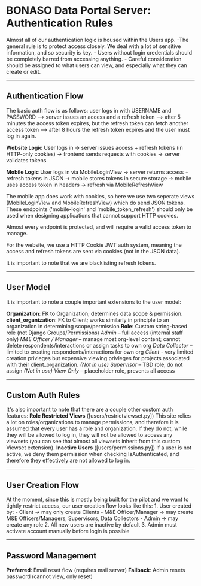 # BONASO Data Portal Server: Authentication Rules

Almost all of our authentication logic is housed within the Users app. 
    -The general rule is to protect access closely. We deal with a lot of sensitive information, and so security is key. 
    - Users without login credentials should be completely barred from accessing anything.
    - Careful consideration should be assigned to what users can view, and especially what they can create or edit. 

---

## Authentication Flow

The basic auth flow is as follows:
    user logs in with USERNAME and PASSWORD --> 
    server issues an access and a refresh token --> 
    after 5 minutes the access token expires, but the refresh token can fetch another access token --> 
    after 8 hours the refresh token expires and the user must log in again.

**Website Logic**
    User logs in → 
    server issues access + refresh tokens (in HTTP-only cookies) → 
    frontend sends requests with cookies → 
    server validates tokens

**Mobile Logic**
    User logs in via MobileLoginView → 
    server returns access + refresh tokens in JSON → 
    mobile stores tokens in secure storage → 
    mobile uses access token in headers → 
    refresh via MobileRefreshView

The mobile app does work with cookies, so here we use two seperate views (MobileLoginView and MobileRefreshView) which do send JSON tokens. These endpoints ('mobile-login' and 'mobile_token_refresh') should only be used when designing applications that cannot support HTTP cookies. 

Almost every endpoint is protected, and will require a valid access token to manage. 

For the website, we use a HTTP Cookie JWT auth system, meaning the access and refresh tokens are sent via cookies (not in the JSON data). 

It is important to note that we are blacklisting refresh tokens.

---

## User Model
It is important to note a couple important extensions to the user model:

**Organization**: FK to Organization; determines data scope & permission.
**client_organization**: FK to Client; works similarly in principle to an organization in determining scope/permission
**Role**: Custom string-based role (not Django Groups/Permissions)
    *Admin* – full access (internal staff only)
    *M&E Officer / Manager* – manage most org-level content; cannot delete respondents/interactions or assign tasks to own org
    *Data Collector* – limited to creating respondents/interactions for own org
    *Client* - very limited creation privleges but expensive viewing privleges for projects associated with their client_organization.
    *(Not in use) Supervisor* – TBD role, do not assign
    *(Not in use) View Only* – placeholder role, prevents all access

---

## Custom Auth Rules
It's also important to note that there are a couple other custom auth features:
**Role Restricted Views** ([users/restrictviewset.py]) 
    This site relies a lot on roles/organizations to manage permissions, and therefore it is assumed that every user has a role and organization. If they do not, while they will be allowed to log in, they will not be allowed to access any viewsets (you can see that almost all viewsets inherit from this custom Viewset extension).
**Inactive Users** ([users/permissions.py])
    If a user is not active, we deny them permission when checking IsAuthenticated, and therefore they effectively are not allowed to log in. 

---

## User Creation Flow
At the moment, since this is mostly being built for the pilot and we want to tightly restrict access, our user creation flow looks like this:
    1. User created by:
        - Client → may only create Clients
        - M&E Officer/Manager → may create M&E Officers/Managers, Supervisors, Data Collectors
        - Admin → may create any role
    2. All new users are inactive by default
    3. Admin must activate account manually before login is possible

---

## Password Management
**Preferred**: Email reset flow (requires mail server)
**Fallback**: Admin resets password (cannot view, only reset)